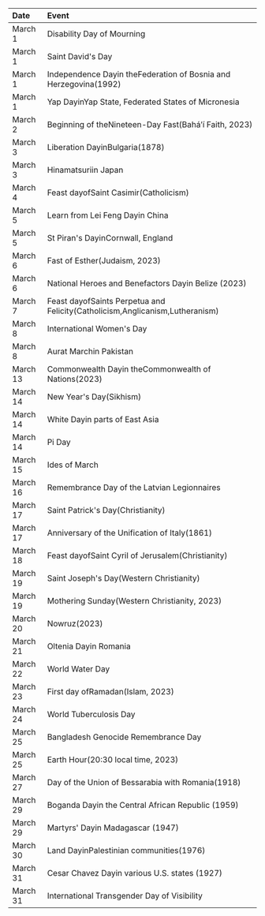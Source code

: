 | Date     | Event                                                                        |
|:---------|:-----------------------------------------------------------------------------|
| March 1  | Disability Day of Mourning                                                   |
| March 1  | Saint David's Day                                                            |
| March 1  | Independence Dayin theFederation of Bosnia and Herzegovina(1992)             |
| March 1  | Yap DayinYap State, Federated States of Micronesia                           |
| March 2  | Beginning of theNineteen-Day Fast(Baháʼí Faith, 2023)                        |
| March 3  | Liberation DayinBulgaria(1878)                                               |
| March 3  | Hinamatsuriin Japan                                                          |
| March 4  | Feast dayofSaint Casimir(Catholicism)                                        |
| March 5  | Learn from Lei Feng Dayin China                                              |
| March 5  | St Piran's DayinCornwall, England                                            |
| March 6  | Fast of Esther(Judaism, 2023)                                                |
| March 6  | National Heroes and Benefactors Dayin Belize (2023)                          |
| March 7  | Feast dayofSaints Perpetua and Felicity(Catholicism,Anglicanism,Lutheranism) |
| March 8  | International Women's Day                                                    |
| March 8  | Aurat Marchin Pakistan                                                       |
| March 13 | Commonwealth Dayin theCommonwealth of Nations(2023)                          |
| March 14 | New Year's Day(Sikhism)                                                      |
| March 14 | White Dayin parts of East Asia                                               |
| March 14 | Pi Day                                                                       |
| March 15 | Ides of March                                                                |
| March 16 | Remembrance Day of the Latvian Legionnaires                                  |
| March 17 | Saint Patrick's Day(Christianity)                                            |
| March 17 | Anniversary of the Unification of Italy(1861)                                |
| March 18 | Feast dayofSaint Cyril of Jerusalem(Christianity)                            |
| March 19 | Saint Joseph's Day(Western Christianity)                                     |
| March 19 | Mothering Sunday(Western Christianity, 2023)                                 |
| March 20 | Nowruz(2023)                                                                 |
| March 21 | Oltenia Dayin Romania                                                        |
| March 22 | World Water Day                                                              |
| March 23 | First day ofRamadan(Islam, 2023)                                             |
| March 24 | World Tuberculosis Day                                                       |
| March 25 | Bangladesh Genocide Remembrance Day                                          |
| March 25 | Earth Hour(20:30 local time, 2023)                                           |
| March 27 | Day of the Union of Bessarabia with Romania(1918)                            |
| March 29 | Boganda Dayin the Central African Republic (1959)                            |
| March 29 | Martyrs' Dayin Madagascar (1947)                                             |
| March 30 | Land DayinPalestinian communities(1976)                                      |
| March 31 | Cesar Chavez Dayin various U.S. states (1927)                                |
| March 31 | International Transgender Day of Visibility                                  |